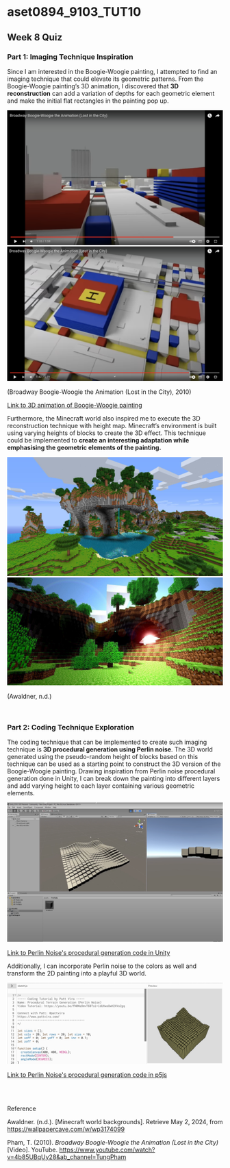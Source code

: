 # aset0894_9103_TUT10

## Week 8 Quiz 

### Part 1: Imaging Technique Inspiration 
Since I am interested in the Boogie-Woogie painting, I attempted to find an imaging technique that could elevate its geometric patterns. From the Boogie-Woogie painting’s 3D animation, I discovered that <strong>3D reconstruction</strong> can add a variation of depths for each geometric element and make the initial flat rectangles in the painting pop up. 

![3D Boogie-Woogie animation by Tung Pham](assets/3d_boogie-woogie_1.png)
![3D Boogie-Woogie animation by Tung Pham](assets/3d_boogie-woogie_2.png)

(Broadway Boogie-Woogie the Animation (Lost in the City), 2010)

[Link to 3D animation of Boogie-Woogie painting](https://www.youtube.com/watch?v=4b85UBqUy28&ab_channel=TungPham)

Furthermore, the Minecraft world also inspired me to execute the 3D reconstruction technique with height map. Minecraft’s environment is built using varying heights of blocks to create the 3D effect. This technique could be implemented to <strong> create an interesting adaptation while emphasising the geometric elements of the painting.</strong>

![minecraft world](assets/minecraft1.jpg)
![minecraft world](assets/minecraft2.jpg)

(Awaldner, n.d.)

<br>

### Part 2: Coding Technique Exploration

The coding technique that can be implemented to create such imaging technique is <strong>3D procedural generation using Perlin noise</strong>. The 3D world generated using the pseudo-random height of blocks based on this technique can be used as a starting point to construct the 3D version of the Boogie-Woogie painting. Drawing inspiration from Perlin noise procedural generation done in Unity, I can break down the painting into different layers and add varying height to each layer containing various geometric elements. 

![Procedural generation in Unity](assets/Perlin_Noise_unity.png)

[Link to Perlin Noise's procedural generation code in Unity](https://adrianb.io/2014/08/09/perlinnoise.html)

Additionally, I can incorporate Perlin noise to the colors as well and transform the 2D painting into a playful 3D world.

![Procedural generation in P5js](assets/Perlin_Noise_p5js.png)

[Link to Perlin Noise's procedural generation code in p5js](https://editor.p5js.org/pattvira/sketches/AYp1dlGoU)

<br><br>

Reference

Awaldner. (n.d.). [Minecraft world backgrounds]. Retrieve May 2, 2024, from https://wallpapercave.com/w/wp3174099

Pham, T. (2010). *Broadway Boogie-Woogie the Animation (Lost in the City)* [Video]. YouTube. https://www.youtube.com/watch?v=4b85UBqUy28&ab_channel=TungPham